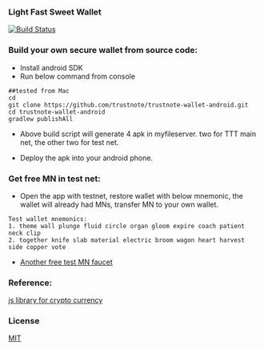 ### Light Fast Sweet Wallet 
[![Build Status](https://travis-ci.org/trustnote/trustnote-wallet-android.svg?branch=master)](https://travis-ci.org/trustnote/trustnote-wallet-android) 

### Build your own secure wallet from source code:
- Install android SDK
- Run below command from console
```
##tested from Mac
cd
git clone https://github.com/trustnote/trustnote-wallet-android.git
cd trustnote-wallet-android
gradlew publishAll
```
- Above build script will generate 4 apk in myfileserver. two for TTT main net, the other two for test net.

- Deploy the apk into your android phone.


### Get free MN in test net:
- Open the app with testnet, restore wallet with below mnemonic, the wallet will already had MNs, transfer MN to your own wallet.
```
Test wallet mnemonics:
1. theme wall plunge fluid circle organ gloom expire coach patient neck clip
2. together knife slab material electric broom wagon heart harvest side copper vote
```

- [Another free test MN faucet](http://dev.trustnote.org/getTTT) 


### Reference:
[js library for crypto currency](https://github.com/trustnote/wallet-base/blob/master/api/core-API.md) 
 
### License
[MIT](LICENSE)

